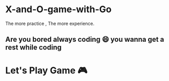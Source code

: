 # X-and-O-game-with-Go
The more practice , The more experience.
## Are you bored always coding 😄 you wanna get a rest while coding

# Let's Play Game 🎮
